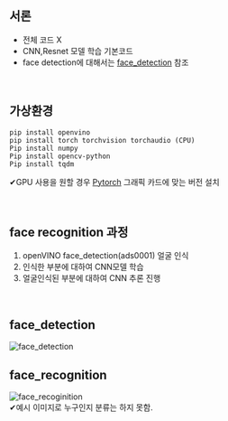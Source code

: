 ## 서론
* 전체 코드 X
* CNN,Resnet 모델 학습 기본코드
* face detection에 대해서는 [face_detection] 참조
<br>

## 가상환경
```bush
pip install openvino
pip install torch torchvision torchaudio (CPU)
Pip install numpy
Pip install opencv-python
Pip install tqdm
```
✔GPU 사용을 원할 경우 [Pytorch] 그래픽 카드에 맞는 버전 설치
<br>
<br>
<br>


## face recognition 과정
1. openVINO face_detection(ads0001) 얼굴 인식
2. 인식한 부분에 대하여 CNN모델 학습
3. 얼굴인식된 부분에 대하여 CNN 추론 진행
<br>


## face_detection
![face_detection](https://github.com/user-attachments/assets/d6c79df9-28c1-44d4-ae6a-b360f29238af)
<br>

## face_recognition
![face_recoginition](https://github.com/user-attachments/assets/bf40a958-90d0-4861-8b91-13e1b6946855)<br>
✔예시 이미지로 누구인지 분류는 하지 못함.

[face_detection]: https://github.com/yangjoon03/openVINO
[Pytorch]: https://pytorch.kr/get-started/previous-versions/


